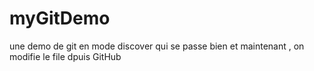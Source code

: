 # myGitDemo
une demo de git en mode discover qui se passe bien
et maintenant , on modifie le file dpuis GitHub

